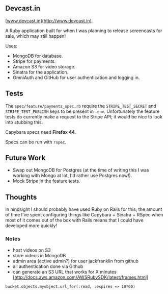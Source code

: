 ## Devcast.in

[www.devcast.in](http://www.devcast.in).

A Ruby application built for when I was planning to release screencasts for sale, which may still happen!

Uses:

- MongoDB for database.
- Stripe for payments.
- Amazon S3 for video storage.
- Sinatra for the application.
- OmniAuth and GitHub for user authentication and logging in.

## Tests

The `spec/feature/payments_spec.rb` require the `STRIPE_TEST_SECRET` and `STRIPE_TEST_PUBLISH` keys to be present in `.env`. Unfortunately the feature tests do currently make a request to the Stripe API; it would be nice to look into stubbing this.

Capybara specs need __Firefox 44__.

Specs can be run with `rspec`.

## Future Work

- Swap out MongoDB for Postgres (at the time of writing this I was working with Mongo at lot, I'd rather use Postgres now!).
- Mock Stripe in the feature tests.

## Thoughts

In hindsight I should probably have used Ruby on Rails for this; the amount of time I've spent configuring things like Capybara + Sinatra + RSpec when most of it comes out of the box with Rails means that I could have developed more quickly!



### Notes
- host videos on S3
- store videos in MongoDB
- admin area (active admin?) for user jackfranklin from github
- all authentication done via Github
- can generate an S3 URL that works for X minutes [http://docs.aws.amazon.com/AWSRubySDK/latest/frames.html]

```
bucket.objects.myobject.url_for(:read, :expires => 10*60)
```

